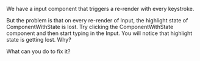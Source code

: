 We have a input component that triggers a re-render with every keystroke.

But the problem is that on every re-render of Input, the highlight state of ComponentWithState is lost. Try clicking the ComponentWithState component and then start typing in the Input. You will notice that highlight state is getting lost. Why?

What can you do to fix it?
